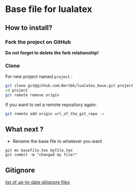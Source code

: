 # Base file for lualatex

## How to install?

### Fork the project on GitHub

**Do not forget to delete the fork relationship!**

### Clone

For new project named `project` :

```bash
git clone git@github.com:Bertbk/lualatex_base.git project
cd project
git remote remove origin
```
If you want to set a remote repository again:

```bash
git remote add origin url_of_the_git_repo -u
```

## What next ?

- Rename the base file to whatever you want
```
git mv basefile.tex myfile.tex
git commit -m "changed my file!"
```

## Gitignore

[list of up-to-date gitignore files](https://github.com/github/gitignore)
